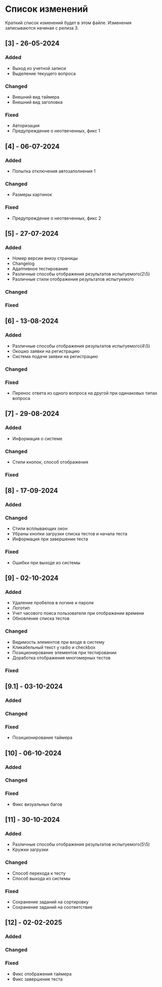 
# Список изменений
Краткий список изменений будет в этом файле. Изменения записываются начиная с релиза 3.

## [3] - 26-05-2024

### Added

- Выход из учетной записи
- Выделение текущего вопроса

### Changed

- Внешний вид таймера
- Внешний вид заголовка

### Fixed

- Авторизация
- Предупреждение о неотвеченных, фикс 1

## [4] - 06-07-2024

### Added

- Попытка отключения автозаполнения 1

### Changed

- Размеры картинок

### Fixed

- Предупреждение о неотвеченных, фикс 2

## [5] - 27-07-2024

### Added

- Номер версии внизу страницы
- Changelog
- Адаптивное тестирование
- Различные способы отображения результатов испытуемого(2\5)
- Различные стили отображения результатов испытуемого

### Changed

### Fixed

## [6] - 13-08-2024

### Added

- Различные способы отображения результатов испытуемого(4\5)
- Окошко заявки на регистрацию
- Система подачи заявки на регистрацию

### Changed

### Fixed

- Перенос ответа из одного вопроса на другой при одинаковых типах вопроса

## [7] - 29-08-2024

### Added

- Информация о системе

### Changed

- Стили кнопок, способ отображения

### Fixed

## [8] - 17-09-2024

### Added

### Changed

- Стили всплывающих окон
- Убраны кнопки загрузки списка тестов и начала теста
- Информация при завершении теста

### Fixed

- Ошибки при выходе из системы

## [9] - 02-10-2024

### Added

- Удаление пробелов в логине и пароле
- Логотип
- Учет часового пояса пользователя при отображении времени
- Обновление списка тестов

### Changed

- Видимость элементов при входе в систему
- Кликабельный текст у radio и checkbox
- Позиционирование элементов при тестировании
- Доработка отображения многомерных тестов

### Fixed

## [9.1] - 03-10-2024

### Added

### Changed

### Fixed

- Позиционирование таймера

## [10] - 06-10-2024

### Added

### Changed

### Fixed

- Фикс визуальных багов

## [11] - 30-10-2024

### Added

- Различные способы отображения результатов испытуемого(5\5)
- Кружки загрузки

### Changed

- Способ перехода к тесту
- Способ выхода из системы

### Fixed

- Сохранение заданий на сортировку
- Сохранение заданий на соответствие

## [12] - 02-02-2025

### Added

### Changed

### Fixed

- Фикс отображения таймера
- Фикс завершения теста